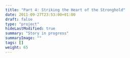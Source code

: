 ```yaml
---
title: "Part 4: Striking the Heart of the Stronghold"
date: 2011-09-27T23:53:00+01:00
draft: false
type: "project"
hideLastModified: true
summary: "Story in progress"
summaryImage: ""
tags: []
weight: 65
---
```

